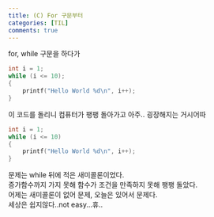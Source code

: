 ```yaml
---
title: (C) For 구문부터
categories: [TIL]
comments: true
---
```


for, while 구문을 하다가
```c
int i = 1;
while (i <= 10);
{
    printf("Hello World %d\n", i++);
}
```
이 코드를 돌리니 컴퓨터가 팽팽 돌아가고 아주.. 굉장해지는 거시어따

```c
int i = 1;
while (i <= 10)
{
    printf("Hello World %d\n", i++);
}
```

문제는 while 뒤에 적은 새미콜론이었다.  
증가함수까지 가지 못해 함수가 조건을 만족하지 못해 팽팽 돌았다.  
어제는 새미콜론이 없어 문제, 오늘은 있어서 문제다.  
세상은 쉽지않다..not easy...휴..

